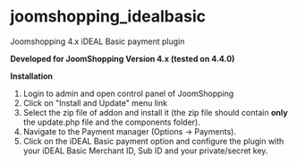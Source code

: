 joomshopping_idealbasic
=======================

Joomshopping 4.x iDEAL Basic payment plugin

**Developed for JoomShopping Version 4.x (tested on 4.4.0)**

**Installation**
1. Login to admin and open control panel of JoomShopping
2. Click on "Install and Update" menu link
3. Select the zip file of addon and install it (the zip file should contain **only** the update.php file and the components folder).
4. Navigate to the Payment manager (Options -> Payments).
5. Click on the iDEAL Basic payment option and configure the plugin with your iDEAL Basic Merchant ID, Sub ID and  your private/secret key.